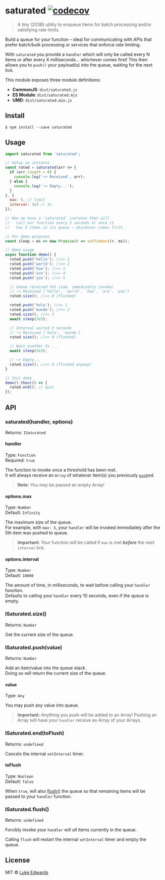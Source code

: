 # saturated [![codecov](https://badgen.now.sh/codecov/c/github/lukeed/saturated)](https://codecov.io/gh/lukeed/saturated)

> A tiny (203B) utility to enqueue items for batch processing and/or satisfying rate limits.

Build a queue for your function – ideal for communicating with APIs that prefer batch/bulk processing or services that enforce rate limiting.

With `saturated` you provide a `handler` which will only be called every N items or after every X milliseconds... whichever comes first! This then allows you to `push()` your payload(s) into the queue, waiting for the next tick.

This module exposes three module definitions:

* **CommonJS**: `dist/saturated.js`
* **ES Module**: `dist/saturated.mjs`
* **UMD**: `dist/saturated.min.js`


## Install

```
$ npm install --save saturated
```


## Usage

```js
import saturated from 'saturated';

// Setup an instance
const rated = saturated(arr => {
  if (arr.length > 0) {
    console.log('~> Received', arr);
  } else {
    console.log('~> Empty...');
  }
}, {
  max: 5, // limit
  interval: 3e3 // 3s
});

// Now we have a `saturated` instance that will
//   call our function every 3 seconds or once it
//   has 5 items in its queue – whichever comes first.

// For demo purposes
const sleep = ms => new Promise(r => setTimeout(r, ms));

// Demo usage
async function demo() {
  rated.push('hello'); //=> 1
  rated.push('world'); //=> 2
  rated.push('how'); //=> 3
  rated.push('are'); //=> 4
  rated.push('you'); //=> 5

  // Queue received 5th item, immediately invoke!
  // ~> Received ['hello', 'world', 'how', 'are', 'you']
  rated.size(); //=> 0 (flushed)

  rated.push('hola'); //=> 1
  rated.push('mundo'); //=> 2
  rated.size(); //=> 2
  await sleep(3e3);

  // Interval waited 3 seconds
  // ~> Received ['hola', 'mundo']
  rated.size(); //=> 0 (flushed)

  // Wait another 3s ...
  await sleep(3e3);

  // ~> Empty...
  rated.size(); //=> 0 (flushed anyway)
}

// Init demo
demo().then(() => {
  rated.end(); // quit
});
```


## API

### saturated(handler, options)
Returns: `ISaturated`

#### handler
Type: `Function`<br>
Required: `true`

The function to invoke once a threshold has been met.<br>
It will always receive an `Array` of whatever item(s) you previously [`push`]()ed.

> **Note:** You may be passed an empty Array!

#### options.max
Type: `Number`<br>
Default: `Infinity`

The maximum size of the queue.<br>
For example, with `max: 5`, your `handler` will be invoked immediately after the 5th item was pushed to queue.

> **Important:** Your function will be called if `max` is met ***before*** the next `interval` tick.

#### options.interval
Type: `Number`<br>
Default: `10000`

The amount of time, in milliseconds, to wait before calling your `handler` function.<br>
Defaults to calling your `handler` every 10 seconds, even if the queue is empty.


### ISaturated.size()
Returns: `Number`

Get the current size of the queue.


### ISaturated.push(value)
Returns: `Number`

Add an item/value into the queue stack.<br>
Doing so will return the current size of the queue.

#### value
Type: `Any`

You may push any value into queue.

> **Important:** Anything you push will be added to an Array!
> Pushing an Array will have your `handler` receive an Array of your Arrays.


### ISaturated.end(toFlush)
Returns: `undefined`

Cancels the internal `setInterval` timer.

#### toFlush
Type: `Boolean`<br>
Default: `false`

When `true`, will also [flush()]() the queue so that remaining items will be passed to your `handler` function.


### ISaturated.flush()
Returns: `undefined`

Forcibly invoke your `handler` will _all_ items currently in the queue.

Calling `flush` will restart the internal `setInterval` timer and empty the queue.


## License

MIT © [Luke Edwards](https://lukeed.com)
